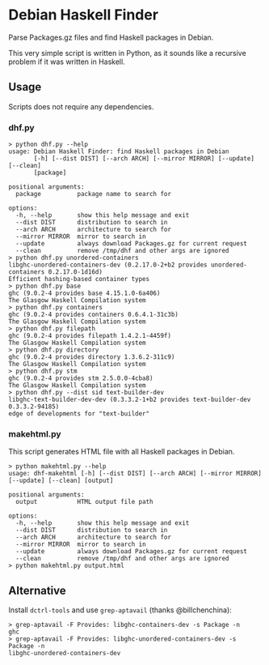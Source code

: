 # Debian Haskell Finder

Parse Packages.gz files and find Haskell packages in Debian.

This very simple script is written in Python,
as it sounds like a recursive problem if it was written in Haskell.

## Usage

Scripts does not require any dependencies.

### dhf.py

```console
> python dhf.py --help
usage: Debian Haskell Finder: find Haskell packages in Debian
       [-h] [--dist DIST] [--arch ARCH] [--mirror MIRROR] [--update] [--clean]
       [package]

positional arguments:
  package          package name to search for

options:
  -h, --help       show this help message and exit
  --dist DIST      distribution to search in
  --arch ARCH      architecture to search for
  --mirror MIRROR  mirror to search in
  --update         always download Packages.gz for current request
  --clean          remove /tmp/dhf and other args are ignored
> python dhf.py unordered-containers
libghc-unordered-containers-dev (0.2.17.0-2+b2 provides unordered-containers 0.2.17.0-1d16d)
Efficient hashing-based container types
> python dhf.py base
ghc (9.0.2-4 provides base 4.15.1.0-6a406)
The Glasgow Haskell Compilation system
> python dhf.py containers
ghc (9.0.2-4 provides containers 0.6.4.1-31c3b)
The Glasgow Haskell Compilation system
> python dhf.py filepath
ghc (9.0.2-4 provides filepath 1.4.2.1-4459f)
The Glasgow Haskell Compilation system
> python dhf.py directory
ghc (9.0.2-4 provides directory 1.3.6.2-311c9)
The Glasgow Haskell Compilation system
> python dhf.py stm
ghc (9.0.2-4 provides stm 2.5.0.0-4cba8)
The Glasgow Haskell Compilation system
> python dhf.py --dist sid text-builder-dev
libghc-text-builder-dev-dev (0.3.3.2-1+b2 provides text-builder-dev 0.3.3.2-94185)
edge of developments for "text-builder"
```

### makehtml.py

This script generates HTML file with all Haskell packages in Debian.

```console
> python makehtml.py --help
usage: dhf-makehtml [-h] [--dist DIST] [--arch ARCH] [--mirror MIRROR] [--update] [--clean] [output]

positional arguments:
  output           HTML output file path

options:
  -h, --help       show this help message and exit
  --dist DIST      distribution to search in
  --arch ARCH      architecture to search for
  --mirror MIRROR  mirror to search in
  --update         always download Packages.gz for current request
  --clean          remove /tmp/dhf and other args are ignored
> python makehtml.py output.html
```

## Alternative

Install `dctrl-tools` and use `grep-aptavail` (thanks @billchenchina):

```console
> grep-aptavail -F Provides: libghc-containers-dev -s Package -n
ghc
> grep-aptavail -F Provides: libghc-unordered-containers-dev -s Package -n
libghc-unordered-containers-dev
```
